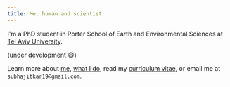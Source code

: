 ```yaml
---
title: Me: human and scientist
---
```


I'm a PhD student in 
Porter School of Earth and Environmental Sciences at [Tel Aviv University].

(under development 😄)

Learn more about [me], [what I do], read my [curriculum vitae],
or email me at `subhajitkar19@gmail.com`.

[curriculum vitae]: https://subhk.github.io/assets/pdf/subhajit-cv.pdf
[me]: https://subhk.github.io/about/
[what I do]: https://subhk.github.io/work/
[Tel Aviv University]: [https://english.tau.ac.il]

